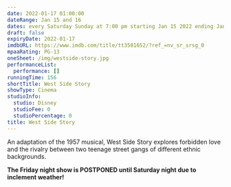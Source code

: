 ```yaml
---
date: 2022-01-17 01:00:00
dateRange: Jan 15 and 16
dates: every Saturday Sunday at 7:00 pm starting Jan 15 2022 ending Jan 16  2022
draft: false
expiryDate: 2022-01-17
imdbURL: https://www.imdb.com/title/tt3581652/?ref_=nv_sr_srsg_0
mpaaRating: PG-13
oneSheet: /img/westside-story.jpg
performanceList:
  performance: []
runningTime: 156
shortTitle: West Side Story
showType: Cinema
studioInfo:
  studio: Disney
  studioFee: 0
  studioPercentage: 0
title: West Side Story
---
```


An adaptation of the 1957 musical, West Side Story explores forbidden love and the rivalry between two teenage street gangs of different ethnic backgrounds.

**The Friday night show is POSTPONED until Saturday night due to inclement weather!**